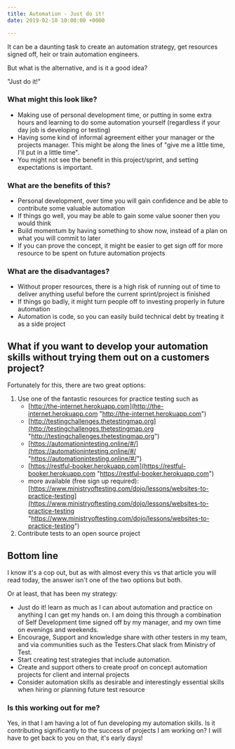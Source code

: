 ```yaml
---
title: Automation - Just do it!
date: 2019-02-10 10:00:00 +0000

---
```

It can be a daunting task to create an automation strategy, get resources signed off, heir or train automation engineers.

But what is the alternative, and is it a good idea?

"Just do it!"

### What might this look like?

* Making use of personal development time, or putting in some extra hours and learning to do some automation yourself (regardless if your day job is developing or testing)
* Having some kind of informal agreement either your manager or the projects manager. This might be along the lines of "give me a little time, I'll put in a little time".
* You might not see the benefit in this project/sprint, and setting expectations is important.

### What are the benefits of this?

* Personal development, over time you will gain confidence and be able to contribute some valuable automation
* If things go well, you may be able to gain some value sooner then you would think
* Build momentum by having something to show now, instead of a plan on what you will commit to later
* If you can prove the concept, it might be easier to get sign off for more resource to be spent on future automation projects

### What are the disadvantages?

* Without proper resources, there is a high risk of running out of time to deliver anything useful before the current sprint/project is finished
* If things go badly, it might turn people off to investing properly in future automation
* Automation is code, so you can easily build technical debt by treating it as a side project

## What if you want to develop your automation skills without trying them out on a customers project?

Fortunately for this, there are two great options:

1. Use one of the fantastic resources for practice testing such as
   * [http://the-internet.herokuapp.com](http://the-internet.herokuapp.com "http://the-internet.herokuapp.com")
   * [http://testingchallenges.thetestingmap.org](http://testingchallenges.thetestingmap.org "http://testingchallenges.thetestingmap.org")
   * [https://automationintesting.online/#/](https://automationintesting.online/#/ "https://automationintesting.online/#/")
   * [https://restful-booker.herokuapp.com](https://restful-booker.herokuapp.com "https://restful-booker.herokuapp.com")
   * more available (free sign up required): [https://www.ministryoftesting.com/dojo/lessons/websites-to-practice-testing](https://www.ministryoftesting.com/dojo/lessons/websites-to-practice-testing "https://www.ministryoftesting.com/dojo/lessons/websites-to-practice-testing")
2. Contribute tests to an open source project

## Bottom line

I know it's a cop out, but as with almost every this vs that article you will read today, the answer isn't one of the two options but both.

Or at least, that has been my strategy:

* Just do it! learn as much as I can about automation and practice on anything I can get my hands on. I am doing this through a combination of Self Development time signed off by my manager, and my own time on evenings and weekends.
* Encourage, Support and knowledge share with other testers in my team, and via communities such as the Testers.Chat slack from Ministry of Test.
* Start creating test strategies that include automation.
* Create and support others to create proof on concept automation projects for client and internal projects
* Consider automation skills as desirable and interestingly essential skills when hiring or planning future test resource

### Is this working out for me?

Yes, in that I am having a lot of fun developing my automation skills. Is it contributing significantly to the success of projects I am working on? I will have to get back to you on that, it's early days!
